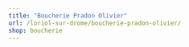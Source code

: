 ```yaml
---
title: "Boucherie Pradon Olivier"
url: /loriol-sur-drome/boucherie-pradon-olivier/
shop: boucherie
---
```

